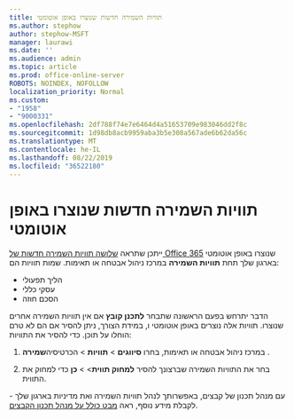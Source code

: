 ```yaml
---
title: תוויות השמירה חדשות שנוצרו באופן אוטומטי
ms.author: stephow
author: stephow-MSFT
manager: laurawi
ms.date: ''
ms.audience: admin
ms.topic: article
ms.prod: office-online-server
ROBOTS: NOINDEX, NOFOLLOW
localization_priority: Normal
ms.custom:
- "1958"
- "9000331"
ms.openlocfilehash: 2df788f74e7e6464d4a51653709e983046dd2f8c
ms.sourcegitcommit: 1d98db8acb9959aba3b5e308a567ade6b62da56c
ms.translationtype: MT
ms.contentlocale: he-IL
ms.lasthandoff: 08/22/2019
ms.locfileid: "36522180"
---
```

# <a name="new-retention-labels-created-automatically"></a>תוויות השמירה חדשות שנוצרו באופן אוטומטי

ייתכן שתראה [שלושה תוויות השמירה חדשות של Office 365](https://docs.microsoft.com/office365/securitycompliance/file-plan-manager#default-retention-labels-and-label-policy) שנוצרו באופן אוטומטי בארגון שלך תחת **תוויות השמירה** במרכז ניהול אבטחה או תאימות. שמות תוויות הם:

- הליך תפעולי
- עסקי כללי
- הסכם חוזה

הדבר יתרחש בפעם הראשונה שתבחר **לתכנן קובץ** אם אין תוויות השמירה אחרים שנוצרו. תוויות אלה נוצרים באופן אוטומטי ו, במידת הצורך, ניתן להסיר אם הם לא טרם הוחלו על תוכן. כדי להסיר את התוויות:

1. במרכז ניהול אבטחה או תאימות, בחרו **סיווגים** > **תוויות** > הכרטיסיה**שמירה** .

1. בחר את התוויות השמירה שברצונך להסיר **למחוק תווית**> > **כן** כדי למחוק את התווית.

עם מנהל תכנון של קבצים, באפשרותך לנהל תוויות השמירה ואת מדיניות בארגון שלך - לקבלת מידע נוסף, ראה [מבט כולל על מנהל תכנון הקבצים](https://docs.microsoft.com/office365/securitycompliance/file-plan-manager).